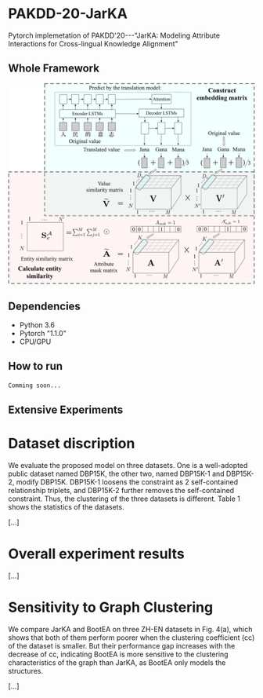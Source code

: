 # PAKDD-20-JarKA
Pytorch implemetation of PAKDD'20---"JarKA: Modeling Attribute Interactions for Cross-lingual Knowledge Alignment"

## Whole Framework
![Model](./EALmodel.png)

## Dependencies

* Python 3.6
* Pytorch "1.1.0"
* CPU/GPU


## How to run

```bash
Comming soon...
```

## Extensive Experiments

# Dataset discription

We evaluate the proposed model on three datasets. One is a well-adopted public dataset named DBP15K, the other two, named DBP15K-1 and DBP15K-2, modify DBP15K. DBP15K-1 loosens the constraint as 2 self-contained relationship triplets, and DBP15K-2 further removes the self-contained constraint. Thus, the clustering of the three datasets is different. Table 1 shows the statistics of the datasets.

[...]

# Overall experiment results

[...]

# Sensitivity to Graph Clustering
We compare JarKA and BootEA on three ZH-EN datasets in Fig. 4(a), which shows that both of them perform poorer when the clustering coefficient (cc) of the dataset is smaller. But their performance gap increases with the decrease of cc, indicating BootEA is more sensitive to the clustering characteristics of the graph than JarKA, as BootEA only models the structures.

[...]


